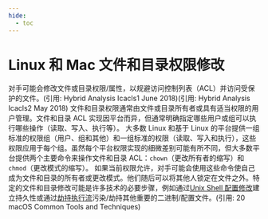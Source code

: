 ```yaml
---
hide:
  - toc
---
```


# Linux 和 Mac 文件和目录权限修改

对手可能会修改文件或目录权限/属性，以规避访问控制列表（ACL）并访问受保护的文件。(引用: Hybrid Analysis Icacls1 June 2018)(引用: Hybrid Analysis Icacls2 May 2018) 文件和目录权限通常由文件或目录所有者或具有适当权限的用户管理。文件和目录 ACL 实现因平台而异，但通常明确指定哪些用户或组可以执行哪些操作（读取、写入、执行等）。  大多数 Linux 和基于 Linux 的平台提供一组标准的权限组（用户、组和其他）和一组标准的权限（读取、写入和执行），这些权限应用于每个组。虽然每个平台权限实现的细微差别可能有所不同，但大多数平台提供两个主要命令来操作文件和目录 ACL：<code>chown</code>（更改所有者的缩写）和<code>chmod</code>（更改模式的缩写）。  如果当前权限允许，对手可能会使用这些命令使自己成为文件和目录的所有者或更改模式。他们随后可以将其他人锁定在文件之外。特定的文件和目录修改可能是许多技术的必要步骤，例如通过[Unix Shell 配置修改](https://attack.mitre.org/techniques/T1546/004)建立持久性或通过[劫持执行流](https://attack.mitre.org/techniques/T1574)污染/劫持其他重要的二进制/配置文件。(引用: 20 macOS Common Tools and Techniques)
